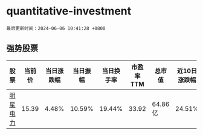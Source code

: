 # quantitative-investment

`最后更新时间：2024-06-06 10:41:28 +0800`

## 强势股票

|股票|当前价|当日涨跌幅|当日振幅|当日换手率|市盈率TTM|总市值|近10日涨跌幅|
|----|----|----|----|----|----|----|----|
|[明星电力](https://xueqiu.com/S/SH600101)|15.39|4.48%|10.59%|19.44%|33.92|64.86亿|24.51%|
